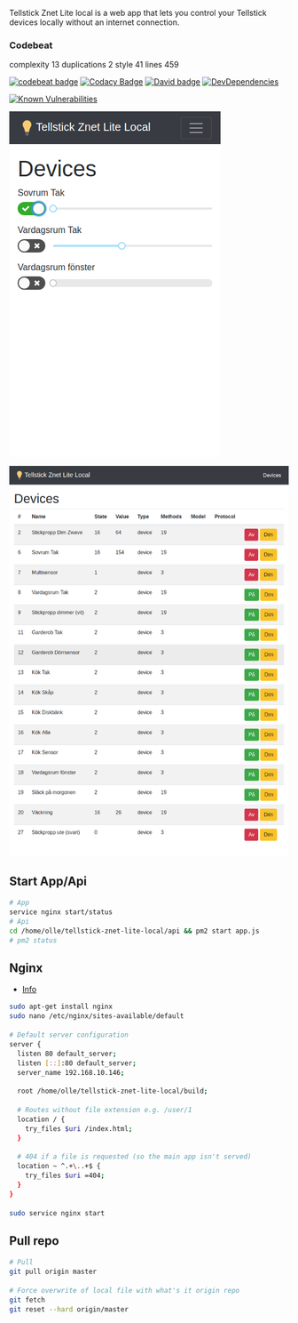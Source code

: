 Tellstick Znet Lite local is a web app that lets you control your Tellstick devices locally without an internet connection.

### Codebeat
complexity 13 duplications 2 style 41 lines 459

[![codebeat badge](https://codebeat.co/badges/f5872716-6875-467e-abb6-17546612de7f)](https://codebeat.co/projects/github-com-ropaolle-tellstick-znet-lite-local-master)
[![Codacy Badge](https://api.codacy.com/project/badge/Grade/8dc951c84b004f56b2425e10fddcb5fe)](https://www.codacy.com/app/ropaolle/tellstick-znet-lite-local?utm_source=github.com&amp;utm_medium=referral&amp;utm_content=ropaolle/tellstick-znet-lite-local&amp;utm_campaign=Badge_Grade)
[![David badge](https://david-dm.org/ropaolle/tellstick-znet-lite-local.svg)](https://david-dm.org/ropaolle/tellstick-znet-lite-local)
[![DevDependencies](https://img.shields.io/david/dev/ropaolle/tellstick-znet-lite-local.svg)](https://david-dm.org/ropaolle/tellstick-znet-lite-local#info=devDependencies&view=list)

[![Known Vulnerabilities](https://snyk.io/test/github/ropaolle/tellstick-znet-lite-local/badge.svg?targetFile=api%2Fpackage.json)](https://snyk.io/test/github/ropaolle/tellstick-znet-lite-local?targetFile=api%2Fpackage.json)

![img](extras/dev-settings.png)

![img](extras/devices.png)

## Start App/Api
``` bash
# App
service nginx start/status
# Api
cd /home/olle/tellstick-znet-lite-local/api && pm2 start app.js
# pm2 status
```

## Nginx
* [Info](https://medium.com/@johnbrett/create-react-app-push-state-nginx-config-a9f7530621c1)

``` bash
sudo apt-get install nginx
sudo nano /etc/nginx/sites-available/default

# Default server configuration
server {
  listen 80 default_server;
  listen [::]:80 default_server;
  server_name 192.168.10.146;

  root /home/olle/tellstick-znet-lite-local/build;

  # Routes without file extension e.g. /user/1
  location / {
    try_files $uri /index.html;
  }

  # 404 if a file is requested (so the main app isn't served)
  location ~ ^.+\..+$ {
    try_files $uri =404;
  }
}

sudo service nginx start
```

## Pull repo

``` bash
# Pull
git pull origin master

# Force overwrite of local file with what's it origin repo 
git fetch
git reset --hard origin/master
```
